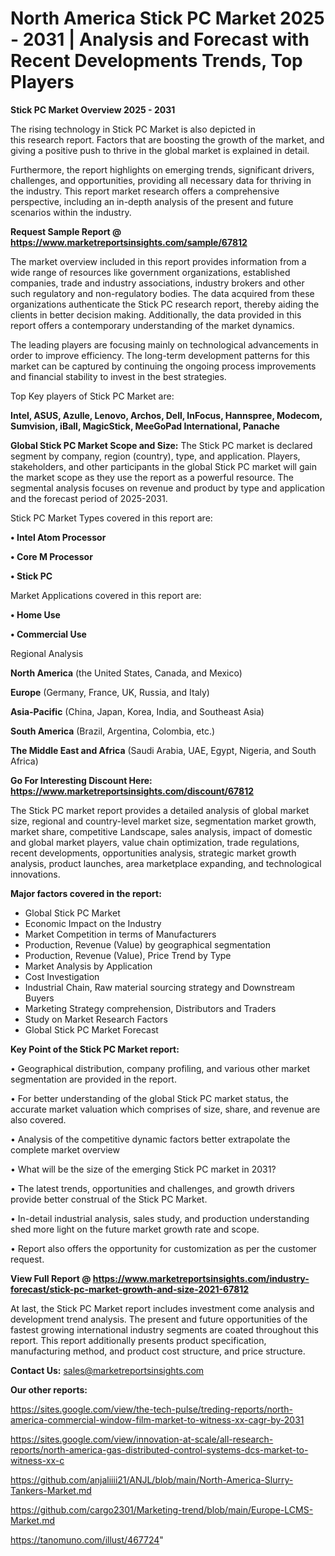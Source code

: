# North America Stick PC Market 2025 - 2031 | Analysis and Forecast with Recent Developments Trends, Top Players

<Strong> Stick PC Market Overview 2025 - 2031</strong>

The rising technology in Stick PC Market is also depicted in this research report. Factors that are boosting the growth of the market, and giving a positive push to thrive in the global market is explained in detail.

Furthermore, the report highlights on emerging trends, significant drivers, challenges, and opportunities, providing all necessary data for thriving in the industry. This report market research offers a comprehensive perspective, including an in-depth analysis of the present and future scenarios within the industry.

<strong>Request Sample Report @ <a href=https://www.marketreportsinsights.com/sample/67812>https://www.marketreportsinsights.com/sample/67812</a></strong>

The market overview included in this report provides information from a wide range of resources like government organizations, established companies, trade and industry associations, industry brokers and other such regulatory and non-regulatory bodies. The data acquired from these organizations authenticate the Stick PC research report, thereby aiding the clients in better decision making. Additionally, the data provided in this report offers a contemporary understanding of the market dynamics.

The leading players are focusing mainly on technological advancements in order to improve efficiency. The long-term development patterns for this market can be captured by continuing the ongoing process improvements and financial stability to invest in the best strategies.

Top Key players of Stick PC Market are:

<strong>Intel, ASUS, Azulle, Lenovo, Archos, Dell, InFocus, Hannspree, Modecom, Sumvision, iBall, MagicStick, MeeGoPad International, Panache</strong>

<strong><b>Global Stick PC Market Scope and Size:</b></strong>
The Stick PC market is declared segment by company, region (country), type, and application. Players, stakeholders, and other participants in the global Stick PC market will gain the market scope as they use the report as a powerful resource. The segmental analysis focuses on revenue and product by type and application and the forecast period of 2025-2031.

Stick PC Market Types covered in this report are:

<strong>• Intel Atom Processor

• Core M Processor

• Stick PC</strong>

Market Applications covered in this report are:

<strong>• Home Use

• Commercial Use</strong> 

Regional Analysis

<strong>North America</strong> (the United States, Canada, and Mexico)

<strong>Europe</strong> (Germany, France, UK, Russia, and Italy)

<strong>Asia-Pacific</strong> (China, Japan, Korea, India, and Southeast Asia)

<strong>South America</strong> (Brazil, Argentina, Colombia, etc.)

<strong>The Middle East and Africa</strong> (Saudi Arabia, UAE, Egypt, Nigeria, and South Africa)

<strong>Go For Interesting Discount Here: <a href=https://www.marketreportsinsights.com/discount/67812>https://www.marketreportsinsights.com/discount/67812</a></strong>

The Stick PC market report provides a detailed analysis of global market size, regional and country-level market size, segmentation market growth, market share, competitive Landscape, sales analysis, impact of domestic and global market players, value chain optimization, trade regulations, recent developments, opportunities analysis, strategic market growth analysis, product launches, area marketplace expanding, and technological innovations.

<strong><b>Major factors covered in the report:</b></strong>
<ul>
  <li>Global Stick PC Market </li>
  <li>Economic Impact on the Industry</li>
  <li>Market Competition in terms of Manufacturers</li>
  <li>Production, Revenue (Value) by geographical segmentation</li>
  <li>Production, Revenue (Value), Price Trend by Type</li>
  <li>Market Analysis by Application</li>
  <li>Cost Investigation</li>
  <li>Industrial Chain, Raw material sourcing strategy and Downstream Buyers</li>
  <li>Marketing Strategy comprehension, Distributors and Traders</li>
  <li>Study on Market Research Factors</li>
  <li>Global Stick PC Market Forecast</li>
</ul>

<strong><b>Key Point of the Stick PC Market report:</b></strong>

• Geographical distribution, company profiling, and various other market segmentation are provided in the report.

• For better understanding of the global Stick PC market status, the accurate market valuation which comprises of size, share, and revenue are also covered.

• Analysis of the competitive dynamic factors better extrapolate the complete market overview

• What will be the size of the emerging Stick PC market in 2031?

• The latest trends, opportunities and challenges, and growth drivers provide better construal of the Stick PC Market.

• In-detail industrial analysis, sales study, and production understanding shed more light on the future market growth rate and scope.

• Report also offers the opportunity for customization as per the customer request.

<strong><b>View Full Report @ <a href=https://www.marketreportsinsights.com/industry-forecast/stick-pc-market-growth-and-size-2021-67812>https://www.marketreportsinsights.com/industry-forecast/stick-pc-market-growth-and-size-2021-67812</a></b></strong>


At last, the Stick PC Market report includes investment come analysis and development trend analysis. The present and future opportunities of the fastest growing international industry segments are coated throughout this report. This report additionally presents product specification, manufacturing method, and product cost structure, and price structure.

<strong>Contact Us:</strong>
sales@marketreportsinsights.com

<strong>Our other reports:</strong>

<a href=https://sites.google.com/view/the-tech-pulse/treding-reports/north-america-commercial-window-film-market-to-witness-xx-cagr-by-2031>https://sites.google.com/view/the-tech-pulse/treding-reports/north-america-commercial-window-film-market-to-witness-xx-cagr-by-2031</a>

<a href=https://sites.google.com/view/innovation-at-scale/all-research-reports/north-america-gas-distributed-control-systems-dcs-market-to-witness-xx-c>https://sites.google.com/view/innovation-at-scale/all-research-reports/north-america-gas-distributed-control-systems-dcs-market-to-witness-xx-c</a>

<a href=https://github.com/anjaliiii21/ANJL/blob/main/North-America-Slurry-Tankers-Market.md>https://github.com/anjaliiii21/ANJL/blob/main/North-America-Slurry-Tankers-Market.md</a>

<a href=https://github.com/cargo2301/Marketing-trend/blob/main/Europe-LCMS-Market.md>https://github.com/cargo2301/Marketing-trend/blob/main/Europe-LCMS-Market.md</a>

<a href=https://tanomuno.com/illust/467724>https://tanomuno.com/illust/467724</a>"
